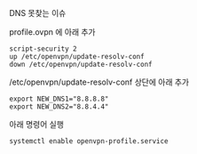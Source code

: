 
DNS 못찾는 이슈

profile.ovpn 에 아래 추가
```
script-security 2
up /etc/openvpn/update-resolv-conf
down /etc/openvpn/update-resolv-conf
```


/etc/openvpn/update-resolv-conf 상단에 아래 추가
```
export NEW_DNS1="8.8.8.8"
export NEW_DNS2="8.8.4.4"
```

아래 명령어 실행
```
systemctl enable openvpn-profile.service
```
